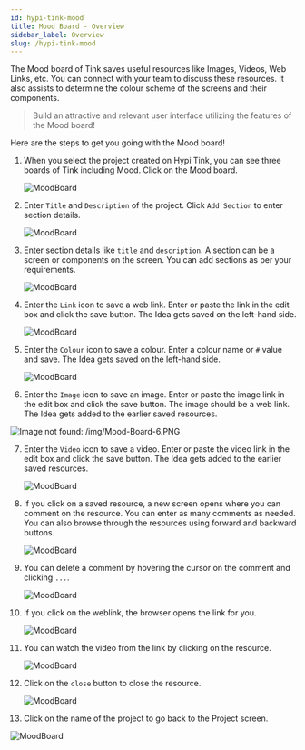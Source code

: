 ```yaml
---
id: hypi-tink-mood
title: Mood Board - Overview
sidebar_label: Overview
slug: /hypi-tink-mood
---
```


The Mood board of Tink saves useful resources like Images, Videos, Web Links, etc. You can connect with your team to discuss these resources. It also assists to determine the colour scheme of the screens and their components.  

> Build an attractive and relevant user interface utilizing the features of the Mood board!
 
Here are the steps to get you going with the Mood board!

1. When you select the project created on Hypi Tink, you can see three boards of Tink including Mood. Click on the Mood board.

      ![MoodBoard](/img/Mood-Board-1.PNG) 

2. Enter `Title` and `Description` of the project. Click `Add Section` to enter section details.

      ![MoodBoard](/img/Mood-Board-2.PNG) 
      
3. Enter section details like `title` and `description`. A section can be a screen or components on the screen. You can add sections as per your requirements.

      ![MoodBoard](/img/Mood-Board-3.PNG) 

4. Enter the `Link` icon to save a web link. Enter or paste the link in the edit box and click the save button. The Idea gets saved on the left-hand side.

      ![MoodBoard](/img/Mood-Board-4.PNG) 
        
 5. Enter the `Colour` icon to save a colour. Enter a colour name or `#` value and save. The Idea gets saved on the left-hand side.

      ![MoodBoard](/img/Mood-Board-5.PNG) 
       
 6. Enter the `Image` icon to save an image. Enter or paste the image link in the edit box and click the save button. The image should be a web link. The Idea gets added to the earlier saved resources.
 

![Image not found: /img/Mood-Board-6.PNG](/img/Mood-Board-6.PNG "Image not found: /img/Mood-Board-6.PNG")
 
 
 7. Enter the `Video` icon to save a video. Enter or paste the video link in the edit box and click the save button. The Idea gets added to the earlier saved resources.

    ![MoodBoard](/img/Mood-Board-6.PNG) 
    
8. If you click on a saved resource, a new screen opens where you can comment on the resource. You can enter as many comments as needed.  You can also browse through the resources using forward and backward buttons. 

      ![MoodBoard](/img/Mood-Board-8.PNG)
       
9. You can delete a comment by hovering the cursor on the comment and clicking `...`. 

     ![MoodBoard](/img/Mood-Board-9.PNG)
        
10. If you click on the weblink, the browser opens the link for you.

      ![MoodBoard](/img/Mood-Board-10.PNG)
        
11. You can watch the video from the link by clicking on the resource.

      ![MoodBoard](/img/Mood-Board-11.PNG)
        
12. Click on the `close` button to close the resource.

      ![MoodBoard](/img/Mood-Board-12.PNG)
       
13. Click on the name of the project to go back to the Project screen.

![MoodBoard](/img/Mood-Board-13.PNG)
       
   
